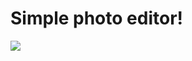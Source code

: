 # Simple photo editor!
![](https://user-images.githubusercontent.com/80569772/206533164-c64a7f1b-d101-4d79-8bc3-f2d0f577d100.gif)
